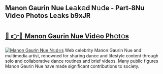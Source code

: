 ## Manon Gaurin Nue Le𝚊k𝚎d N𝚞𝚍e - Part-8Nu Vid𝚎o Photos Le𝚊ks b9xJR

# <h2><a href="http://fb4wj5a.evod.top/?m=Manon+Gaurin+Nue">🔗 👉🔴 Manon Gaurin Nue Vid𝚎o Ph𝚘t𝚘s</a></h2>

[![Manon Gaurin Nue N𝚞d𝚎s](https://i.imgur.com/8V9OHl7.gif)](http://fb4wj5a.evod.top/?m=Manon+Gaurin+Nue)
Web celebrity Manon Gaurin Nue and multimedia artist, renowned for sharing dance and lifestyle content through solo and collaborative dance routines and brief videos. Many public figures Manon Gaurin Nue have made significant contributions to society. 
